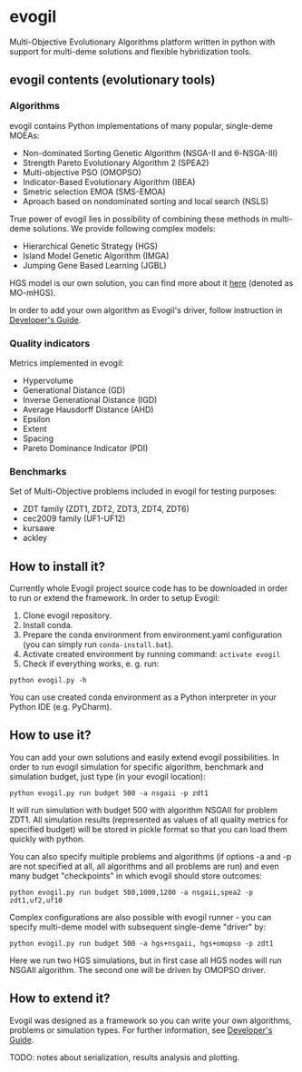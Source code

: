 # evogil

Multi-Objective Evolutionary Algorithms platform written in python with support for multi-deme solutions and flexible hybridization tools.

## evogil contents (evolutionary tools)

### Algorithms
evogil contains Python implementations of many popular, single-deme MOEAs:
- Non-dominated Sorting Genetic Algorithm (NSGA-II and θ-NSGA-III)
- Strength Pareto Evolutionary Algorithm 2 (SPEA2)
- Multi-objective PSO (OMOPSO)
- Indicator-Based Evolutionary Algorithm (IBEA)
- Smetric selection EMOA (SMS-EMOA)
- Aproach based on nondominated sorting and local search (NSLS)

True power of evogil lies in possibility of combining these methods in multi-deme solutions. We provide following complex models:
- Hierarchical Genetic Strategy (HGS)
- Island Model Genetic Algorithm (IMGA)
- Jumping Gene Based Learning (JGBL)

HGS model is our own solution, you can find more about it [here](http://www.sciencedirect.com/science/article/pii/S1877750316300254) (denoted as MO-mHGS).

In order to add your own algorithm as Evogil's driver, follow instruction in [Developer's Guide](doc/developer_guide.md).

### Quality indicators

Metrics implemented in evogil:
- Hypervolume
- Generational Distance (GD)
- Inverse Generational Distance (IGD)
- Average Hausdorff Distance (AHD)
- Epsilon
- Extent
- Spacing
- Pareto Dominance Indicator (PDI)

### Benchmarks

Set of Multi-Objective problems included in evogil for testing purposes:
- ZDT family (ZDT1, ZDT2, ZDT3, ZDT4, ZDT6)
- cec2009 family (UF1-UF12)
- kursawe
- ackley

## How to install it?

Currently whole Evogil project source code has to be downloaded in order to run or extend the framework. In order to setup Evogil:
1. Clone evogil repository.
2. Install conda.
3. Prepare the conda environment from environment.yaml configuration (you can simply run `conda-install.bat`).
4. Activate created environment by running command: `activate evogil`
5. Check if everything works, e. g. run: 
```
python evogil.py -h
```
You can use created conda environment as a Python interpreter in your Python IDE (e.g. PyCharm).

## How to use it?

You can add your own solutions and easily extend evogil possibilities. In order to run evogil simulation for specific algorithm, benchmark and simulation budget, just type (in your evogil location):
```
python evogil.py run budget 500 -a nsgaii -p zdt1
```
It will run simulation with budget 500 with algorithm NSGAII for problem ZDT1. All simulation results (represented as values of all quality metrics for specified budget) will be stored in pickle format so that you can load them quickly with python.

You can also specify multiple problems and algorithms (if options -a and -p are not specified at all, all algorithms and all problems are run) and even many budget "checkpoints" in which evogil should store outcomes:
```
python evogil.py run budget 500,1000,1200 -a nsgaii,spea2 -p zdt1,uf2,uf10
```

Complex configurations are also possible with evogil runner - you can specify multi-deme model with subsequent single-deme "driver" by:
```
python evogil.py run budget 500 -a hgs+nsgaii, hgs+omopso -p zdt1
```
Here we run two HGS simulations, but in first case all HGS nodes will run NSGAII algorithm. The second one will be driven by OMOPSO driver.

## How to extend it?
Evogil was designed as a framework so you can write your own algorithms, problems or simulation types. For further information, see [Developer's Guide](doc/developer_guide.md).

TODO: notes about serialization, results analysis and plotting.



